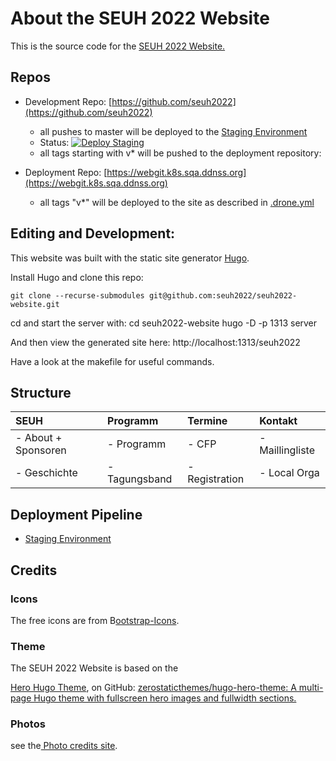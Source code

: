 # About the SEUH 2022 Website

This is the source code for the [SEUH 2022 Website.](https://seuh.org/seuh2022/)

## Repos

- Development Repo: [https://github.com/seuh2022](https://github.com/seuh2022)
    - all pushes to master will be deployed to the [Staging Environment](https://seuh2022.github.io/seuh2022)
    - Status: [![Deploy Staging](https://github.com/seuh2022/seuh2022/actions/workflows/deploy-staging.yml/badge.svg)](https://github.com/seuh2022/seuh2022/actions/workflows/deploy-staging.yml)
    - all tags starting with v* will be pushed to the deployment repository:

- Deployment Repo: [https://webgit.k8s.sqa.ddnss.org](https://webgit.k8s.sqa.ddnss.org)
    - all tags "v*" will be deployed to the site as described in [.drone.yml](.drone.yml)

## Editing and Development:

This website was built with the static site generator [Hugo](https://gohugo.io/).

Install Hugo and clone this repo:

    git clone --recurse-submodules git@github.com:seuh2022/seuh2022-website.git

cd and start the server with:
    cd seuh2022-website
    hugo -D -p 1313 server

And then view the generated site here:  http://localhost:1313/seuh2022

Have a look at the makefile for useful commands.


## Structure

| SEUH                | Programm      | Termine        | Kontakt         |
|:--------------------|:--------------|:---------------|:----------------|
| - About + Sponsoren | - Programm    | - CFP          | - Maillingliste |
| - Geschichte        | - Tagungsband | - Registration | - Local Orga    |

## Deployment Pipeline

- [Staging Environment](https://seuh2022.github.io/seuh2022)


## Credits

### Icons
The free icons are from B[ootstrap-Icons](https://icons.getbootstrap.com/).

### Theme

The SEUH 2022 Website is based on the

[Hero Hugo Theme](https://themes.gohugo.io/themes/hugo-hero-theme/), on GitHub:
[zerostaticthemes/hugo-hero-theme: A multi-page Hugo theme with fullscreen hero images and fullwidth sections.](https://github.com/zerostaticthemes/hugo-hero-theme)

### Photos

see the[ Photo credits site](https://www.seuh.org/seuh2022/about/).
